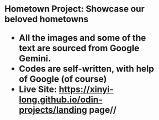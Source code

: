 <h1> Hometown Project: Showcase our beloved hometowns

* All the images and some of the text are sourced from Google Gemini.
* Codes are self-written, with help of Google (of course)
* Live Site: https://xinyi-long.github.io/odin-projects/landing page//
